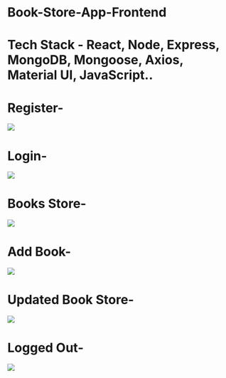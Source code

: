 # Book-Store-App-Frontend
# Tech Stack - React, Node, Express, MongoDB, Mongoose, Axios, Material UI, JavaScript..
# Register-
<img src="https://user-images.githubusercontent.com/70018714/162796499-7c16a7ca-293c-4b17-a2b0-c2d0c32acea7.png" />

# Login-
<img src="https://user-images.githubusercontent.com/70018714/162796527-c4a5e5fa-e79c-4580-97d5-efbb1f17c661.png" />

# Books Store-
<img src="https://user-images.githubusercontent.com/70018714/162796521-15a190db-9b14-4ffb-8a95-ac25ff81778f.png" />

# Add Book-
<img src="https://user-images.githubusercontent.com/70018714/162796517-c9eb66e4-aa29-4814-9485-7e7a87666e89.png" />

# Updated Book Store-
<img src="https://user-images.githubusercontent.com/70018714/162796512-480b384b-c0ba-4dbc-b7b7-43443236c7ba.png" />

# Logged Out-
<img src="https://user-images.githubusercontent.com/70018714/162796503-9768190d-f6ed-40d9-a6f5-fe62348e2816.png" />





